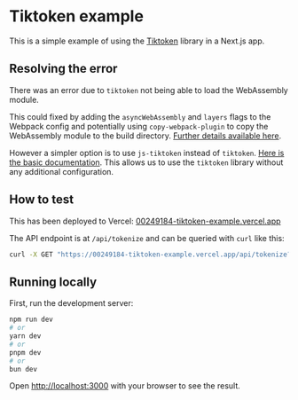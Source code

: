 # Tiktoken example

This is a simple example of using the [Tiktoken](https://github.com/openai/tiktoken) library in a Next.js app.

## Resolving the error

There was an error due to `tiktoken` not being able to load the WebAssembly module.

This could fixed by adding the `asyncWebAssembly` and `layers` flags to the Webpack config and potentially using `copy-webpack-plugin` to copy the WebAssembly module to the build directory. [Further details available here](https://github.com/transitive-bullshit/agentic/issues/570#issuecomment-1700313359).

However a simpler option is to use `js-tiktoken` instead of `tiktoken`. [Here is the basic documentation](https://github.com/dqbd/tiktoken/blob/main/js/README.md). This allows us to use the `tiktoken` library without any additional configuration.

## How to test

This has been deployed to Vercel: [00249184-tiktoken-example.vercel.app](https://00249184-tiktoken-example.vercel.app)

The API endpoint is at `/api/tokenize` and can be queried with `curl` like this:

```bash
curl -X GET "https://00249184-tiktoken-example.vercel.app/api/tokenize?text=hello%20world"
```

## Running locally

First, run the development server:

```bash
npm run dev
# or
yarn dev
# or
pnpm dev
# or
bun dev
```

Open [http://localhost:3000](http://localhost:3000) with your browser to see the result.
